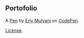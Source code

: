 Portofolio 
-----------


A [Pen](https://codepen.io/Erly-mulyani/pen/eYdjVxO) by [Erly Mulyani](https://codepen.io/Erly-mulyani) on [CodePen](https://codepen.io).

[License](https://codepen.io/Erly-mulyani/pen/eYdjVxO/license).